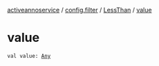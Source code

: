 [activeannoservice](../../index.md) / [config.filter](../index.md) / [LessThan](index.md) / [value](./value.md)

# value

`val value: `[`Any`](https://kotlinlang.org/api/latest/jvm/stdlib/kotlin/-any/index.html)